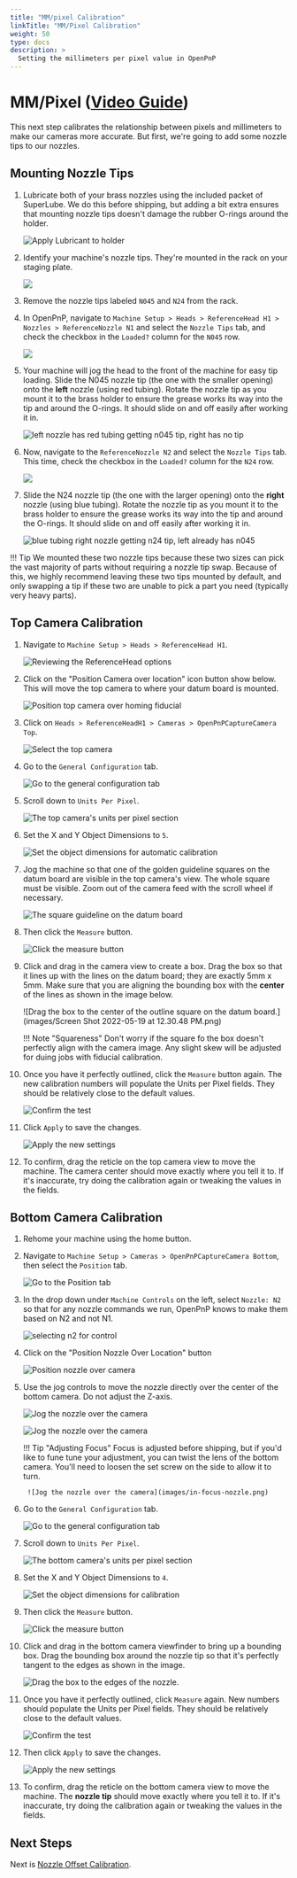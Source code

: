 ```yaml
---
title: "MM/pixel Calibration"
linkTitle: "MM/Pixel Calibration"
weight: 50
type: docs
description: >
  Setting the millimeters per pixel value in OpenPnP
---
```


# MM/Pixel ([Video Guide](https://youtu.be/h3mtEQfGMlM?si=WXlOSWQ4RWR7R7zD&t=1002))

This next step calibrates the relationship between pixels and millimeters to make our cameras more accurate. But first, we're going to add some nozzle tips to our nozzles.

## Mounting Nozzle Tips

1. Lubricate both of your brass nozzles using the included packet of SuperLube. We do this before shipping, but adding a bit extra ensures that mounting nozzle tips doesn't damage the rubber O-rings around the holder.
  
    ![Apply Lubricant to holder](images/apply-super-lube.jpg)

1. Identify your machine's nozzle tips. They're mounted in the rack on your staging plate.
   
    ![](/semi-assembly-3-1/mounting-staging-plates-3-1/images/nozzle-tip-location.JPG)

1. Remove the nozzle tips labeled `N045` and `N24` from the rack.

1. In OpenPnP, navigate to `Machine Setup > Heads > ReferenceHead H1 > Nozzles > ReferenceNozzle N1` and select the `Nozzle Tips` tab, and check the checkbox in the `Loaded?` column for the `N045` row.
  
    ![](images/n045-on-n1.png)

1. Your machine will jog the head to the front of the machine for easy tip loading. Slide the N045 nozzle tip (the one with the smaller opening) onto the **left** nozzle (using red tubing). Rotate the nozzle tip as you mount it to the brass holder to ensure the grease works its way into the tip and around the O-rings. It should slide on and off easily after working it in.
   
    ![left nozzle has red tubing getting n045 tip, right has no tip](images/mountingn1.jpg)

1. Now, navigate to the `ReferenceNozzle N2` and select the `Nozzle Tips` tab. This time, check the checkbox in the `Loaded?` column for the `N24` row.
   
    ![](images/n24-on-n2.png)

2. Slide the N24 nozzle tip (the one with the larger opening) onto the **right** nozzle (using blue tubing). Rotate the nozzle tip as you mount it to the brass holder to ensure the grease works its way into the tip and around the O-rings. It should slide on and off easily after working it in.
   
    ![blue tubing right nozzle getting n24 tip, left already has n045](images/mountingn2.jpg)

!!! Tip
    We mounted these two nozzle tips because these two sizes can pick the vast majority of parts without requiring a nozzle tip swap. Because of this, we highly recommend leaving these two tips mounted by default, and only swapping a tip if these two are unable to pick a part you need (typically very heavy parts).

## Top Camera Calibration

1. Navigate to `Machine Setup > Heads > ReferenceHead H1`.
  
    ![Reviewing the ReferenceHead options](images/Select-Reference-Head-H1.png)

1. Click on the "Position Camera over location" icon button show below. This will move the top camera to where your datum board is mounted.
  
    ![Position top camera over homing fiducial](images/Position-camera-over-homing-fiducial.png)

1. Click on `Heads > ReferenceHeadH1 > Cameras > OpenPnPCaptureCamera Top`.
  
    ![Select the top camera](images/select-top-camera.png)

1. Go to the `General Configuration` tab.
  
    ![Go to the general configuration tab](images/general-configuration-tab.png)

1. Scroll down to `Units Per Pixel`.
  
    ![The top camera's units per pixel section](images/units-per-pixel-section.png)

1. Set the X and Y Object Dimensions to `5`.
  
    ![Set the object dimensions for automatic calibration](images/set-object-dimensions.png)

1. Jog the machine so that one of the golden guideline squares on the datum board are visible in the top camera's view. The whole square must be visible. Zoom out of the camera feed with the scroll wheel if necessary.
  
    ![The square guideline on the datum board](images/units-per-pixel-square-on-datum.png)

1.  Then click the `Measure` button.
  
    ![Click the measure button](images/click-measure-button.png)

1.  Click and drag in the camera view to create a box. Drag the box so that it lines up with the lines on the datum board; they are exactly 5mm x 5mm. Make sure that you are aligning the bounding box with the **center** of the lines as shown in the image below.
  
    ![Drag the box to the center of the outline square on the datum board.](images/Screen Shot 2022-05-19 at 12.30.48 PM.png)

    !!! Note "Squareness"
        Don't worry if the square fo the box doesn't perfectly align with the camera image. Any slight skew will be adjusted for duing jobs with fiducial calibration.

1.  Once you have it perfectly outlined, click the `Measure` button again. The new calibration numbers will populate the Units per Pixel fields. They should be relatively close to the default values.
  
    ![Confirm the test](images/confirm-pixel-per-mm.png)

1.  Click `Apply` to save the changes.
  
    ![Apply the new settings](images/apply-pixel-per-mm-settings.png)

1.  To confirm, drag the reticle on the top camera view to move the machine. The camera center should move exactly where you tell it to. If it's inaccurate, try doing the calibration again or tweaking the values in the fields.

## Bottom Camera Calibration

1. Rehome your machine using the home button.

2. Navigate to `Machine Setup > Cameras > OpenPnPCaptureCamera Bottom`, then select the `Position` tab.
   
    ![Go to the Position tab](images/bottom-position-tab.png)

1. In the drop down under `Machine Controls` on the left, select `Nozzle: N2` so that for any nozzle commands we run, OpenPnP knows to make them based on N2 and not N1.
   
    ![selecting n2 for control](images/select-n2.png)

2. Click on the "Position Nozzle Over Location" button
   
    ![Position nozzle over camera](images/position-nozzle-over-camera.png)

3. Use the jog controls to move the nozzle directly over the center of the bottom camera. Do not adjust the Z-axis.
   
    ![Jog the nozzle over the camera](images/jog-controls-bottom.png)
   
    ![Jog the nozzle over the camera](images/jogging-finished.png)

    !!! Tip "Adjusting Focus"
        Focus is adjusted before shipping, but if you'd like to fune tune your adjustment, you can twist the lens of the bottom camera. You'll need to loosen the set screw on the side to allow it to turn.

        ![Jog the nozzle over the camera](images/in-focus-nozzle.png)

4.  Go to the `General Configuration` tab.
   
    ![Go to the general configuration tab](images/general-configuration-bottom-tab.png)

5.  Scroll down to `Units Per Pixel`.
   
    ![The bottom camera's units per pixel section](images/units-per-pixel-section-bottom.png)

6.  Set the X and Y Object Dimensions to `4`.
  
    ![Set the object dimensions for calibration](images/set-object-dimensions-bottom.png)

1.  Then click the `Measure` button.
  
    ![Click the measure button](images/click-measure-bottom.png)

1.  Click and drag in the bottom camera viewfinder to bring up a bounding box. Drag the bounding box around the nozzle tip so that it's perfectly tangent to the edges as shown in the image.
  
    ![Drag the box to the edges of the nozzle.](images/measure-nozzle-mm-per-px.png)

1.  Once you have it perfectly outlined, click `Measure` again. New numbers should populate the Units per Pixel fields. They should be relatively close to the default values.
  
    ![Confirm the test](images/confirm-pixel-per-mm-bottom.png)

1.  Then click `Apply` to save the changes.
  
    ![Apply the new settings](images/apply-pixel-per-mm-settings-bottom.png)

1.  To confirm, drag the reticle on the bottom camera view to move the machine. The **nozzle tip** should move exactly where you tell it to. If it's inaccurate, try doing the calibration again or tweaking the values in the fields.

## Next Steps

Next is [Nozzle Offset Calibration](../6-nozzle-offset/index.md).
